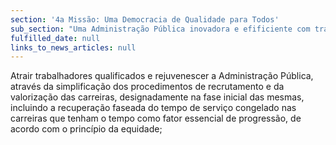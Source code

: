 ```yaml
---
section: '4a Missão: Uma Democracia de Qualidade para Todos'
sub_section: "Uma Administração Pública inovadora e efificiente com trabalhadores motivados"
fulfilled_date: null
links_to_news_articles: null
---
```


Atrair trabalhadores qualificados e rejuvenescer a Administração Pública, através da simplificação dos procedimentos de recrutamento e da valorização das carreiras, designadamente na fase inicial das mesmas, incluindo a recuperação faseada do tempo de serviço congelado nas carreiras que tenham o tempo como fator essencial de progressão, de acordo com o princípio da equidade;